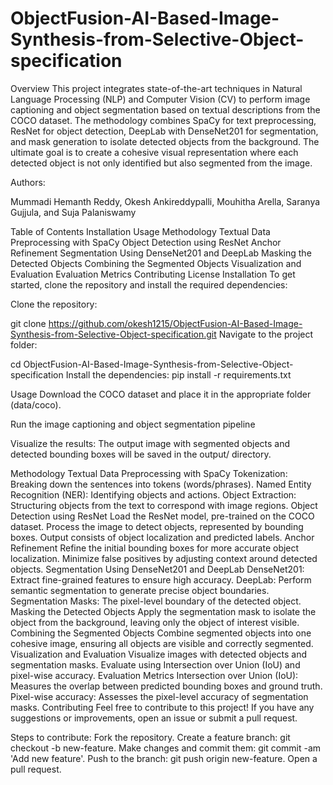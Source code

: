 # ObjectFusion-AI-Based-Image-Synthesis-from-Selective-Object-specification
Overview
This project integrates state-of-the-art techniques in Natural Language Processing (NLP) and Computer Vision (CV) to perform image captioning and object segmentation based on textual descriptions from the COCO dataset. The methodology combines SpaCy for text preprocessing, ResNet for object detection, DeepLab with DenseNet201 for segmentation, and mask generation to isolate detected objects from the background. The ultimate goal is to create a cohesive visual representation where each detected object is not only identified but also segmented from the image.

Authors:

Mummadi Hemanth Reddy,
Okesh Ankireddypalli,
Mouhitha Arella,
Saranya Gujjula, and
Suja Palaniswamy


Table of Contents
Installation
Usage
Methodology
Textual Data Preprocessing with SpaCy
Object Detection using ResNet
Anchor Refinement
Segmentation Using DenseNet201 and DeepLab
Masking the Detected Objects
Combining the Segmented Objects
Visualization and Evaluation
Evaluation Metrics
Contributing
License
Installation
To get started, clone the repository and install the required dependencies:

Clone the repository:

git clone https://github.com/okesh1215/ObjectFusion-AI-Based-Image-Synthesis-from-Selective-Object-specification.git
Navigate to the project folder:


cd ObjectFusion-AI-Based-Image-Synthesis-from-Selective-Object-specification
Install the dependencies:
pip install -r requirements.txt

Usage
Download the COCO dataset and place it in the appropriate folder (data/coco).

Run the image captioning and object segmentation pipeline

Visualize the results: The output image with segmented objects and detected bounding boxes will be saved in the output/ directory.

Methodology
Textual Data Preprocessing with SpaCy
Tokenization: Breaking down the sentences into tokens (words/phrases).
Named Entity Recognition (NER): Identifying objects and actions.
Object Extraction: Structuring objects from the text to correspond with image regions.
Object Detection using ResNet
Load the ResNet model, pre-trained on the COCO dataset.
Process the image to detect objects, represented by bounding boxes.
Output consists of object localization and predicted labels.
Anchor Refinement
Refine the initial bounding boxes for more accurate object localization.
Minimize false positives by adjusting context around detected objects.
Segmentation Using DenseNet201 and DeepLab
DenseNet201: Extract fine-grained features to ensure high accuracy.
DeepLab: Perform semantic segmentation to generate precise object boundaries.
Segmentation Masks: The pixel-level boundary of the detected object.
Masking the Detected Objects
Apply the segmentation mask to isolate the object from the background, leaving only the object of interest visible.
Combining the Segmented Objects
Combine segmented objects into one cohesive image, ensuring all objects are visible and correctly segmented.
Visualization and Evaluation
Visualize images with detected objects and segmentation masks.
Evaluate using Intersection over Union (IoU) and pixel-wise accuracy.
Evaluation Metrics
Intersection over Union (IoU): Measures the overlap between predicted bounding boxes and ground truth.
Pixel-wise accuracy: Assesses the pixel-level accuracy of segmentation masks.
Contributing
Feel free to contribute to this project! If you have any suggestions or improvements, open an issue or submit a pull request.

Steps to contribute:
Fork the repository.
Create a feature branch: git checkout -b new-feature.
Make changes and commit them: git commit -am 'Add new feature'.
Push to the branch: git push origin new-feature.
Open a pull request.
